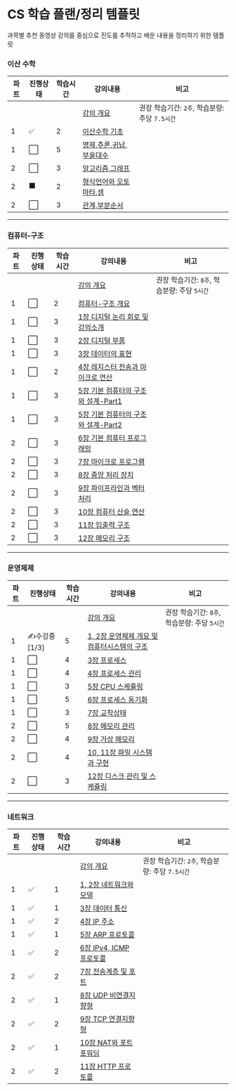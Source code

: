 # CS 학습 플랜/정리 템플릿
과목별 추천 동영상 강의를 중심으로 진도를 추적하고 배운 내용을 정리하기 위한 템플릿

### 이산 수학
|파트|진행상태|학습시간|강의내용|비고|
| ------ | ------ | ------ | ------ | ------ |
| | | | [강의 개요](이산-수학) | 권장 학습기간: `2주`, 학습분량: 주당 `7.5시간` |
|1| :white_check_mark:   |2| [이산수학 기초](이산-수학/이산수학-기초) | |
|1| :white_large_square: |5| [명제,추론,귀납,부울대수](이산-수학/명제,추론,귀납,부울대수) | |
|2| :white_large_square: |3| [알고리즘,그래프](이산-수학/알고리즘,그래프.md) | |
|2| :black_large_square: |2| [형식언어와 오토마타,셈](이산-수학/형식언어와-오토마타,셈.md) | |
|2| :white_large_square: |3| [관계,부분순서](이산-수학/관계,부분순서.md) | |

---

### 컴퓨터-구조
|파트|진행상태|학습시간|강의내용|비고|
| ------ | ------ | ------ | ------ | ------ |
| | | | [강의 개요](컴퓨터-구조) | 권장 학습기간: `8주`, 학습분량: 주당 `5시간`|
|1| :white_large_square: |2| [컴퓨터-구조 개요](컴퓨터-구조/컴퓨터-구조-개요.md) | |
|1| :white_large_square: |3| [1장 디지털 논리 회로 및 강의소개](컴퓨터-구조/1장-디지털-논리-회로-및-강의소개.md) | |
|1| :white_large_square: |3| [2장 디지털 부품](컴퓨터-구조/2장-디지털-부품.md) | |
|1| :white_large_square: |3| [3장 데이터의 표현](컴퓨터-구조/3장-데이터의-표현.md) | |
|1| :white_large_square: |2| [4장 레지스터 전송과 마이크로 연산](컴퓨터-구조/4장-레지스터-전송과-마이크로-연산.md) | |
|1| :white_large_square: |3| [5장 기본 컴퓨터의 구조와 설계-Part1](컴퓨터-구조/5장-기본-컴퓨터의-구조와-설계-Part1.md) | |
|1| :white_large_square: |3| [5장 기본 컴퓨터의 구조와 설계-Part2](컴퓨터-구조/5장-기본-컴퓨터의-구조와-설계-Part2.md) | |
|2| :white_large_square: |3| [6장 기본 컴퓨터 프로그래밍](컴퓨터-구조/6장-기본-컴퓨터-프로그래밍.md) | |
|2| :white_large_square: |3| [7장 마이크로 프로그램](컴퓨터-구조/7장-마이크로-프로그램.md) | |
|2| :white_large_square: |3| [8장 중앙 처리 장치](컴퓨터-구조/8장-중앙-처리-장치.md) | |
|2| :white_large_square: |3| [9장 파이프라인과 벡터 처리](컴퓨터-구조/9장-파이프라인과-벡터-처리.md) | |
|2| :white_large_square: |3| [10장 컴퓨터 산술 연산](컴퓨터-구조/10장-컴퓨터-산술-연산.md) | |
|2| :white_large_square: |3| [11장 입출력 구조](컴퓨터-구조/11장-입출력-구조.md) | |
|2| :white_large_square: |3| [12장 메모리 구조](컴퓨터-구조/12장-메모리-구조.md) | |

---

### 운영체제
|파트|진행상태|학습시간|강의내용|비고|
| ------ | ------ | ------ | ------ | ------ |
| | | | [강의 개요](운영체제) | 권장 학습기간: `8주`, 학습분량: 주당 `5시간`|
|1| &#9997;수강중[1/3] |5| [1, 2장 운영체제 개요 및 컴퓨터시스템의 구조](운영체제/1,-2장-운영체제-개요-및-컴퓨터시스템의-구조.md) | |
|1| :white_large_square: |4| [3장 프로세스](운영체제/3장-프로세스.md) | |
|1| :white_large_square: |4| [4장 프로세스 관리](운영체제/4장-프로세스-관리.md) | |
|1| :white_large_square: |3| [5장 CPU 스케쥴링](운영체제/5장-CPU-스케쥴링.md) | |
|1| :white_large_square: |5| [6장 프로세스 동기화](운영체제/6장-프로세스-동기화.md) | |
|1| :white_large_square: |3| [7장 교착상태](운영체제/7장-교착상태.md) | |
|2| :white_large_square: |5| [8장 메모리 관리](운영체제/8장-메모리-관리.md) | |
|2| :white_large_square: |4| [9장 가상 메모리](운영체제/9장-가상-메모리.md) | |
|2| :white_large_square: |4| [10, 11장 파일 시스템과 구현](운영체제/10,-11장-파일-시스템과-구현.md) | |
|2| :white_large_square: |3| [12장 디스크 관리 및 스케쥴링](운영체제/12장-디스크-관리-및-스케쥴링.md) | |

---

### 네트워크
|파트|진행상태|학습시간|강의내용|비고|
| ------ | ------ | ------ | ------ | ------ |
| | | | [강의 개요](네트워크) | 권장 학습기간: `2주`, 학습분량: 주당 `7.5시간`|
|1| :white_check_mark: |1| [1, 2장 네트워크와 모델](네트워크/1,-2장-네트워크와-모델.md) | |
|1| :white_check_mark: |1| [3장 데이터 통신](네트워크/3장-데이터-통신.md) | |
|1| :white_check_mark: |2| [4장 IP 주소](네트워크/4장-IP-주소.md) | |
|1| :white_check_mark: |1| [5장 ARP 프로토콜](네트워크/5장-ARP-프로토콜.md) | |
|1| :white_check_mark: |2| [6장 IPv4, ICMP 프로토콜](네트워크/6장-IPv4,-ICMP-프로토콜.md) | |
|2| :white_check_mark: |2| [7장 전송계층 및 포트](네트워크/7장-전송계층-및-포트.md) | |
|2| :white_check_mark: |1| [8장 UDP 비연결지향형](네트워크/8장-UDP-비연결지향형.md) | |
|2| :white_check_mark: |2| [9장 TCP 연결지향형](네트워크/9장-TCP-연결지향형.md) | |
|2| :white_check_mark: |1| [10장 NAT와 포트포워딩](네트워크/10장-NAT와-포트포워딩.md) | |
|2| :white_check_mark: |2| [11장 HTTP 프로토콜](네트워크/11장-HTTP-프로토콜.md) | |

